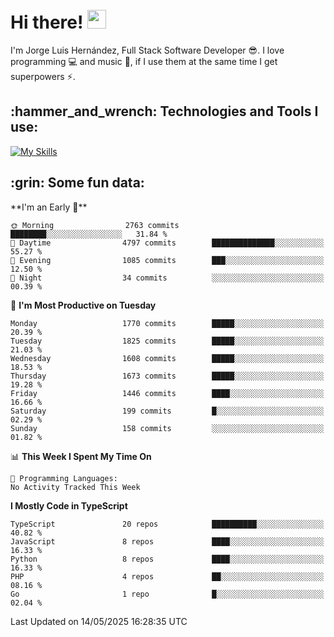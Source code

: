 <h1 align="left">
 <abc>
  <br>Hi there! <img src="https://user-images.githubusercontent.com/42378118/110234147-e3259600-7f4e-11eb-95be-0c4047144dea.gif" width="30"><br>
 </abc>
</h1>

I'm Jorge Luis Hernández, Full Stack Software Developer :sunglasses:. I love programming :computer: and music :musical_score:, if I use them at the same time I get superpowers :zap:. 


<h2 align="left">:hammer_and_wrench: Technologies and Tools I use:</h2>

[![My Skills](https://skillicons.dev/icons?i=js,ts,html,css,py,vue,react,next,nest,postgres,mysql)](https://skillicons.dev)

<h2 align="left">:grin: Some fun data:</h2>
<!--START_SECTION:waka-->
**I'm an Early 🐤** 

```text
🌞 Morning                2763 commits        ████████░░░░░░░░░░░░░░░░░   31.84 % 
🌆 Daytime                4797 commits        ██████████████░░░░░░░░░░░   55.27 % 
🌃 Evening                1085 commits        ███░░░░░░░░░░░░░░░░░░░░░░   12.50 % 
🌙 Night                  34 commits          ░░░░░░░░░░░░░░░░░░░░░░░░░   00.39 % 
```
📅 **I'm Most Productive on Tuesday** 

```text
Monday                   1770 commits        █████░░░░░░░░░░░░░░░░░░░░   20.39 % 
Tuesday                  1825 commits        █████░░░░░░░░░░░░░░░░░░░░   21.03 % 
Wednesday                1608 commits        █████░░░░░░░░░░░░░░░░░░░░   18.53 % 
Thursday                 1673 commits        █████░░░░░░░░░░░░░░░░░░░░   19.28 % 
Friday                   1446 commits        ████░░░░░░░░░░░░░░░░░░░░░   16.66 % 
Saturday                 199 commits         █░░░░░░░░░░░░░░░░░░░░░░░░   02.29 % 
Sunday                   158 commits         ░░░░░░░░░░░░░░░░░░░░░░░░░   01.82 % 
```


📊 **This Week I Spent My Time On** 

```text
💬 Programming Languages: 
No Activity Tracked This Week
```

**I Mostly Code in TypeScript** 

```text
TypeScript               20 repos            ██████████░░░░░░░░░░░░░░░   40.82 % 
JavaScript               8 repos             ████░░░░░░░░░░░░░░░░░░░░░   16.33 % 
Python                   8 repos             ████░░░░░░░░░░░░░░░░░░░░░   16.33 % 
PHP                      4 repos             ██░░░░░░░░░░░░░░░░░░░░░░░   08.16 % 
Go                       1 repo              █░░░░░░░░░░░░░░░░░░░░░░░░   02.04 % 
```




 Last Updated on 14/05/2025 16:28:35 UTC
<!--END_SECTION:waka-->
